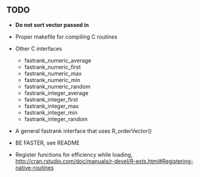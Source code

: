 TODO
----

* **Do not sort vector passed in**
* Proper makefile for compiling C routines
* Other C interfaces
  * fastrank_numeric_average
  * fastrank_numeric_first
  * fastrank_numeric_max
  * fastrank_numeric_min
  * fastrank_numeric_random
  * fastrank_integer_average
  * fastrank_integer_first
  * fastrank_integer_max
  * fastrank_integer_min
  * fastrank_integer_random
* A general fastrank interface that uses R_orderVector()
* BE FASTER, see README

* Register functions for efficiency while loading, http://cran.rstudio.com/doc/manuals/r-devel/R-exts.html#Registering-native-routines
